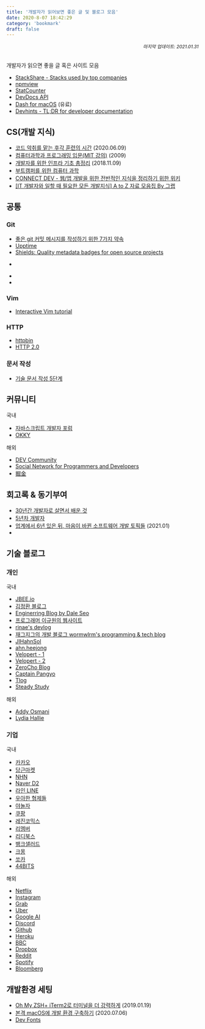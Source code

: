 ```yaml
---
title: '개발자가 읽어보면 좋은 글 및 블로그 모음'
date: 2020-8-07 18:42:29
category: 'bookmark'
draft: false
---
```


<div style="font-size: 12px; font-style: italic; text-align: right;">
마지막 업데이트: 2021.01.31
</div>

<br />

개발자가 읽으면 좋을 글 혹은 사이트 모음

- <a href="https://stackshare.io/" target="_blank">StackShare - Stacks used by top companies</a>
- <a href="https://npmview.now.sh/" target="_blank">npmview</a>
- <a href="https://gs.statcounter.com/" target="_blank">StatCounter</a>
- <a href="https://devdocs.io/" target="_blank">DevDocs API</a>
- <a href="https://kapeli.com/dash" target="_blank">Dash for macOS</a> (유료)
- <a href="https://devhints.io/" target="_blank">Devhints - TL;DR for developer documentation</a>

## CS(개발 지식)

- <a href="https://helloworld.kurly.com/blog/rms-refactoring/" target="_blank">코드 악취를 맡는 후각 훈련의 시간</a> (2020.06.09)
- <a href="http://www.snow.or.kr/lecture/applied_sciences/computer_science/4997.html" target="_blank">컴퓨터과학과 프로그래밍 입문(MIT 강의)</a> (2009)
- <a href="https://futurecreator.github.io/2018/11/09/it-infrastructure-basics/index.html?fbclid=IwAR0A529efk5t-wiPpwNfIwoorwEQtAx8W5BhdmjApLeadmHlcJR_uocCm8U" target="_blank">개발자를 위한 인프라 기초 총정리</a> (2018.11.09)
- <a href="https://csbooks.wisedog.net/" target="_blank">부트캠퍼를 위한 컴퓨터 과학</a>
- <a href="https://www.notion.so/CONNECT-DEV-000045ea17d94055b8a535fd7319a1db" target="_blank">CONNECT DEV - 웹/앱 개발을 위한 전반적인 지식을 정리하기 위한 위키</a>
- <a href="https://www.grabbing.me/IT-A-to-Z-By-1e1fbc981b7c4c03ac44943085ac8304" target="_blank">[IT 개발자와 일할 때 필요한 모든 개발지식] A to Z 자료 모음집 By 그랩</a>

## 공통

### Git

- <a href="https://meetup.toast.com/posts/106" target="_blank">좋은 git 커밋 메시지를 작성하기 위한 7가지 약속</a>
- <a href="https://github.com/upptime/upptime" target="_blank">Upptime</a>
- <a href="https://shields.io/" target="_blank">Shields: Quality metadata badges for open source projects</a>

* []()

- <a href="" target="_blank"></a>
- <a href="" target="_blank"></a>

### Vim

- [Interactive Vim tutorial](https://www.openvim.com/sandbox.html)

### HTTP

- <a href="http://httpbin.org/" target="_blank">httpbin</a>
- <a href="https://httpwg.org/specs/rfc7540.html" target="_blank">HTTP 2.0</a>

### 문서 작성

- <a href="https://tech.kakaoenterprise.com/65" target="_blank">기술 문서 작성 5단계</a>

## 커뮤니티

<p>국내</p>

- <a href="https://jsdev.kr/" target="_blank">자바스크립트 개발자 포럼</a>
- <a href="https://okky.kr/" target="_blank">OKKY</a>

<p>해외</p>

- <a href="https://dev.to/" target="_blank">DEV Community</a>
- <a href="https://morioh.com/explore" target="_blank">Social Network for Programmers and Developers</a>
- <a href="https://juejin.cn/" target="_blank">掘金</a>

## 회고록 & 동기부여

- <a href="https://taegon.kim/archives/6546" target="_blank">30년간 개발자로 살면서 배운 것</a>
- <a href="https://blog.kingbbode.com/51" target="_blank">5년차 개발자</a>
- <a href="https://news.hada.io/topic?id=3635" target="_blank">업계에서 6년 있은 뒤, 마음이 바뀐 소프트웨어 개발 토픽들</a> (2021.01)
- <a href="" target="_blank"></a>

## 기술 블로그

### 개인

<p>국내</p>

- <a href="https://jbee.io/" target="_blank">JBEE.io</a>
- <a href="http://jeonghwan-kim.github.io/" target="_blank">김정환 블로그</a>
- <a href="https://www.daleseo.com/" target="_blank">Enginerring Blog by Dale Seo</a>
- <a href="https://gyuwon.github.io/" target="_blank">프로그래머 이규원의 웹사이트</a>
- <a href="https://rinae.dev/" target="_blank">rinae's devlog</a>
- <a href="https://wormwlrm.github.io/" target="_blank">재그지그의 개발 블로그 wormwlrm's programming & tech blog</a>
- <a href="https://velog.io/@zansol" target="_blank">JIHahnSol</a>
- <a href="https://ahnheejong.name/" target="_blank">ahn.heejong</a>
- <a href="https://velopert.com/" target="_blank">Velopert - 1</a>
- <a href="https://velog.io/@velopert" target="_blank">Velopert - 2</a>
- <a href="https://www.zerocho.com/" target="_blank">ZeroCho Blog</a>
- <a href="https://joshua1988.github.io/" target="_blank">Captain Pangyo</a>
- <a href="http://tlog.tammolo.com/" target="_blank">Tlog</a>
- <a href="https://ideveloper2.dev/" target="_blank">Steady Study</a>

<p>해외</p>

- <a href="https://medium.com/@addyosmani" target="_blank">Addy Osmani</a>
- <a href="https://dev.to/lydiahallie" target="_blank">Lydia Hallie</a>

### 기업

<p>국내</p>

- <a href="https://tech.kakao.com/" target="_blank">카카오</a>
- <a href="https://medium.com/daangn" target="_blank">당근마켓</a>
- <a href="https://meetup.toast.com/" target="_blank">NHN</a>
- <a href="https://d2.naver.com/helloworld" target="_blank">Naver D2</a>
- <a href="https://engineering.linecorp.com/ko/blog/" target="_blank">라인 LINE</a>
- <a href="https://woowabros.github.io/" target="_blank">우아한 형제들</a>
- <a href="https://yanolja.github.io/" target="_blank">야놀자</a>
- <a href="https://medium.com/coupang-tech" target="_blank">쿠팡</a>
- <a href="https://tech.lezhin.com/" target="_blank">레진코믹스</a>
- <a href="https://blog.dramancompany.com/" target="_blank">리멤버</a>
- <a href="https://www.ridicorp.com/blog/" target="_blank">리디북스</a>
- <a href="https://blog.banksalad.com/tech/" target="_blank">뱅크샐러드</a>
- <a href="https://brunch.co.kr/magazine/kmong-tech" target="_blank">크몽</a>
- <a href="https://tech.socarcorp.kr/" target="_blank">쏘카</a>
- <a href="https://www.44bits.io/ko" target="_blank">44BITS</a>

<p>해외</p>

- <a href="https://netflixtechblog.com/" target="_blank">Netflix</a>
- <a href="https://instagram-engineering.com/" target="_blank">Instagram</a>
- <a href="https://engineering.grab.com/" target="_blank">Grab</a>
- <a href="https://eng.uber.com/" target="_blank">Uber</a>
- <a href="https://ai.googleblog.com/" target="_blank">Google AI</a>
- <a href="https://blog.discord.com/" target="_blank">Discord</a>
- <a href="https://github.blog/category/engineering/" target="_blank">Github</a>
- <a href="https://blog.heroku.com/engineering" target="_blank">Heroku</a>
- <a href="https://medium.com/bbc-design-engineering" target="_blank">BBC</a>
- <a href="https://dropbox.tech/" target="_blank">Dropbox</a>
- <a href="https://redditblog.com/" target="_blank">Reddit</a>
- <a href="https://engineering.atspotify.com/" target="_blank">Spotify</a>
- <a href="https://www.techatbloomberg.com/" target="_blank">Bloomberg</a>

## 개발환경 세팅

- <a href="https://medium.com/harrythegreat/oh-my-zsh-iterm2%EB%A1%9C-%ED%84%B0%EB%AF%B8%EB%84%90%EC%9D%84-%EB%8D%94-%EA%B0%95%EB%A0%A5%ED%95%98%EA%B2%8C-a105f2c01bec" target="_blank">Oh My ZSH+ iTerm2로 터미널을 더 강력하게</a> (2019.01.19)
- <a href="https://subicura.com/2017/11/22/mac-os-development-environment-setup.html" target="_blank">본격 macOS에 개발 환경 구축하기</a> (2020.07.06)
- <a href="https://devfonts.gafi.dev/" target="_blank">Dev Fonts</a>
